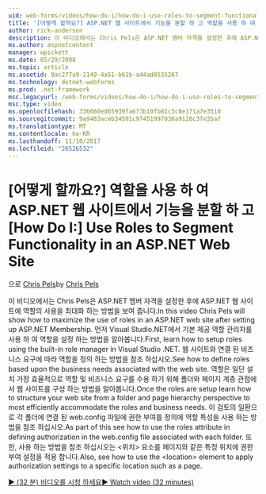 ```yaml
---
uid: web-forms/videos/how-do-i/how-do-i-use-roles-to-segment-functionality-in-an-aspnet-web-site
title: '[어떻게 할까요?] ASP.NET 웹 사이트에서 기능을 분할 하 고 역할을 사용 하 여 | Microsoft Docs'
author: rick-anderson
description: 이 비디오에서는 Chris Pels은 ASP.NET 멤버 자격을 설정한 후에 ASP.NET 웹 사이트에 역할의 사용을 최대화 하는 방법을 보여 줍니다. 첫째, 역할을 설치 하는 방법 알아보기...
ms.author: aspnetcontent
manager: wpickett
ms.date: 05/29/2008
ms.topic: article
ms.assetid: 9ac277a9-2149-4a51-b61b-a44ad0535267
ms.technology: dotnet-webforms
ms.prod: .net-framework
msc.legacyurl: /web-forms/videos/how-do-i/how-do-i-use-roles-to-segment-functionality-in-an-aspnet-web-site
msc.type: video
ms.openlocfilehash: 336660ed65939fa673b10fb81c3c8e171a7e3510
ms.sourcegitcommit: 9a9483aceb34591c97451997036a9120c3fe2baf
ms.translationtype: MT
ms.contentlocale: ko-KR
ms.lasthandoff: 11/10/2017
ms.locfileid: "26526532"
---
```

<a name="how-do-i-use-roles-to-segment-functionality-in-an-aspnet-web-site"></a><span data-ttu-id="2938f-104">[어떻게 할까요?] 역할을 사용 하 여 ASP.NET 웹 사이트에서 기능을 분할 하 고</span><span class="sxs-lookup"><span data-stu-id="2938f-104">[How Do I:] Use Roles to Segment Functionality in an ASP.NET Web Site</span></span>
====================
<span data-ttu-id="2938f-105">으로 [Chris Pels](https://twitter.com/chrispels)</span><span class="sxs-lookup"><span data-stu-id="2938f-105">by [Chris Pels](https://twitter.com/chrispels)</span></span>

<span data-ttu-id="2938f-106">이 비디오에서는 Chris Pels은 ASP.NET 멤버 자격을 설정한 후에 ASP.NET 웹 사이트에 역할의 사용을 최대화 하는 방법을 보여 줍니다.</span><span class="sxs-lookup"><span data-stu-id="2938f-106">In this video Chris Pels will show how to maximize the use of roles in an ASP.NET web site after setting up ASP.NET Membership.</span></span> <span data-ttu-id="2938f-107">먼저 Visual Studio.NET에서 기본 제공 역할 관리자를 사용 하 여 역할을 설정 하는 방법을 알아봅니다.</span><span class="sxs-lookup"><span data-stu-id="2938f-107">First, learn how to setup roles using the built-in role manager in Visual Studio .NET.</span></span> <span data-ttu-id="2938f-108">웹 사이트와 연결 된 비즈니스 요구에 따라 역할을 정의 하는 방법을 참조 하십시오.</span><span class="sxs-lookup"><span data-stu-id="2938f-108">See how to define roles based upon the business needs associated with the web site.</span></span> <span data-ttu-id="2938f-109">역할은 일단 설치 가장 효율적으로 역할 및 비즈니스 요구를 수용 하기 위해 폴더와 페이지 계층 관점에서 웹 사이트를 구성 하는 방법을 알아봅니다.</span><span class="sxs-lookup"><span data-stu-id="2938f-109">Once the roles are setup learn how to structure your web site from a folder and page hierarchy perspective to most efficiently accommodate the roles and business needs.</span></span> <span data-ttu-id="2938f-110">이 검토의 일환으로 각 폴더에 연결 된 web.config 파일에 권한 부여를 정의에 역할 특성을 사용 하는 방법을 참조 하십시오.</span><span class="sxs-lookup"><span data-stu-id="2938f-110">As part of this see how to use the roles attribute in defining authorization in the web.config file associated with each folder.</span></span> <span data-ttu-id="2938f-111">또한, 사용 하는 방법을 참조 하십시오는 &lt;위치&gt; 요소를 페이지와 같은 특정 위치에 권한 부여 설정을 적용 합니다.</span><span class="sxs-lookup"><span data-stu-id="2938f-111">Also, see how to use the &lt;location&gt; element to apply authorization settings to a specific location such as a page.</span></span>

[<span data-ttu-id="2938f-112">&#9654; (32 분) 비디오를 시청 하세요</span><span class="sxs-lookup"><span data-stu-id="2938f-112">&#9654; Watch video (32 minutes)</span></span>](https://channel9.msdn.com/Blogs/ASP-NET-Site-Videos/how-do-i-use-roles-to-segment-functionality-in-an-aspnet-web-site)
